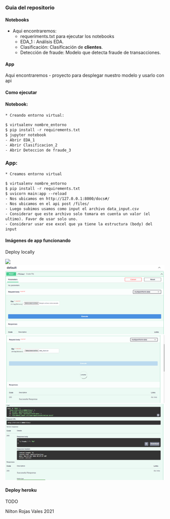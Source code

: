 ### Guia del repositorio


#### Notebooks

* Aqui encontraremos:
  - requeriments.txt para ejecutar los notebooks
  - EDA_1 : Análisis EDA.
  - Clasificación: Clasificación de **clientes**.
  - Detección de fraude: Modelo que detecta fraude de transacciones.

#### App

Aqui encontraremos
    - proyecto para desplegar nuestro modelo y usarlo con api


#### Como ejecutar

#### Notebook:
    * Creando entorno virtual:

```
$ virtualenv nombre_entorno
$ pip install -r requirements.txt
$ jupyter notebook
- Abrir EDA_1
- Abrir Clasificacion_2
- Abrir Deteccion de fraude_3
```

### App:
    * Creamos entorno virtual
```
$ virtualenv nombre_entorno
$ pip install -r requirements.txt
$ uvicorn main:app --reload 
- Nos ubicamos en http://127.0.0.1:8000/docs#/
- Nos ubicamos en el api post /files/
- Luego subimos usamos como input el archivo data_input.csv
- Considerar que este archivo solo tomara en cuenta un valor (el ultimo). Favor de usar solo uno.
- Considerar usar ese excel que ya tiene la estructura (body) del input
```

#### Imágenes de app funcionando

Deploy locally

![](/images_md/fastapi1.PNG)
![](/images_md/fastapi2.PNG)
![](/images_md/fastapi3.PNG)
![](/images_md/fastapi4.PNG)


#### Deploy heroku
TODO

Nilton Rojas Vales
2021